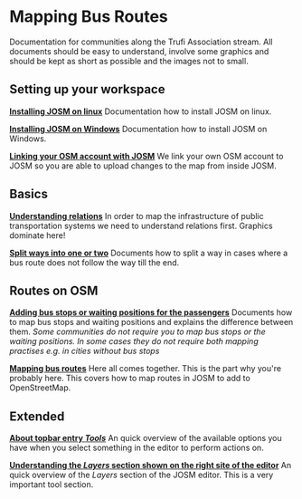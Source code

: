 # Mapping Bus Routes

Documentation for communities along the Trufi Association stream. All documents should be easy to understand, involve some graphics and should be kept as short as possible and the images not to small.


## Setting up your workspace

[**Installing JOSM on linux**](installing-josm-on-linux/index.md)
Documentation how to install JOSM on linux.

[**Installing JOSM on Windows**](installing-josm-on-windows/index.md)
Documentation how to install JOSM on Windows.

[**Linking your OSM account with JOSM**](oauth-josm/index.md)
We link your own OSM account to JOSM so you are able to upload changes to the map from inside JOSM.

## Basics

[**Understanding relations**](understanding-relations/index.md)
In order to map the infrastructure of public transportation systems we need to understand relations first. Graphics dominate here!

[**Split ways into one or two**](split-ways/index.md)
Documents how to split a way in cases where a bus route does not follow the way till the end.


## Routes on OSM

[**Adding bus stops or waiting positions for the passengers**](adding-bus-stops/index.md)
Documents how to map bus stops and waiting positions and explains the difference between them. _Some communities do not require you to map bus stops or the waiting positions. In some cases they do not require both mapping practises e.g. in cities without bus stops_

[**Mapping bus routes**](mapping-routes/index.md)
Here all comes together. This is the part why you're probably here. This covers how to map routes in JOSM to add to OpenStreetMap.

## Extended

[**About topbar entry *Tools***](josm-tools/index.md)
An quick overview of the available options you have when you select something in the editor to perform actions on.

[**Understanding the *Layers* section shown on the right site of the editor**](josm-editor-layers/index.md)
An quick overview of the _Layers_ section of the JOSM editor. This is a very important tool section.
